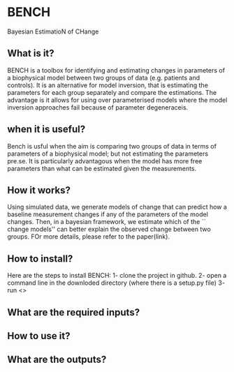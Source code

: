 # BENCH
Bayesian EstimatioN of CHange

## What is it?
BENCH is a toolbox for identifying and estimating changes in parameters of a biophysical model between two groups of data (e.g. patients and controls). It is an alternative for model inversion, that is estimating the parameters for each group separately and compare the estimations. The advantage is it allows for using over parameterised models where the model inversion approaches fail because of parameter degeneraceis.  

## when it is useful?
Bench is usful when the aim is comparing two groups of data in terms of parameters of a biophysical model; but not estimating the parameters pre.se. It is particularly advantagous when the model has more free parameters than what can be estimated given the measurements.  

## How it works?
Using simulated data, we generate models of change that can predict how a baseline measurement changes if any of the parameters of the model changes. Then, in a bayesian framework, we estimate which of the `` change models'' can better explain the observed change between two groups. FOr more details, please refer to the paper(link). 


## How to install?
Here are the steps to install BENCH:
1- clone the project in github. 
2- open a command line in the downloded directory (where there is a setup.py file)
3- run <<python setup.py install>> 

## What are the required inputs?


## How to use it?


## What are the outputs?

